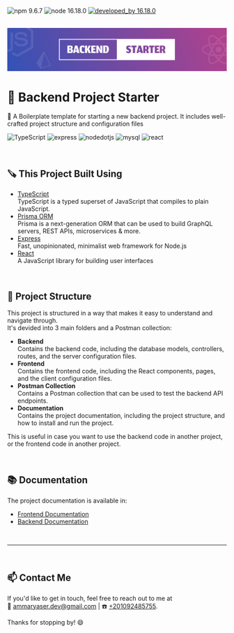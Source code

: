 ![npm 9.6.7](https://img.shields.io/badge/npm-9.6.7-brightgreen.svg)
![node 16.18.0](https://img.shields.io/badge/node-16.18.0-blue.svg)
[![developed_by 16.18.0](https://img.shields.io/badge/developed_by-Ammar_Yaser-blue.svg)](http://ammaryaser.com/)

\
![Cover](https://github.com/ammarbasuony/Backend-Project-Starter/blob/main/Docs/images/Cover.png?raw=true)


# 🚀 Backend Project Starter

📜 A Boilerplate template for starting a new backend project. It includes well-crafted project structure and configuration files

![TypeScript](https://img.shields.io/badge/TypeScript-007acc?style=for-the-badge&logo=typescript&logoColor=white)
![express](https://img.shields.io/badge/Express-000000?style=for-the-badge&logo=express&logoColor=white)
![nodedotjs](https://img.shields.io/badge/Node.js-339933?style=for-the-badge&logo=nodedotjs&logoColor=white)
![mysql](https://img.shields.io/badge/MySQL-4479A1?style=for-the-badge&logo=mysql&logoColor=white)
![react](https://img.shields.io/badge/React-61DAFB?style=for-the-badge&logo=react&logoColor=white)

‎ 

## 🪚 This Project Built Using

- [TypeScript](https://www.typescriptlang.org/)\
  TypeScript is a typed superset of JavaScript that compiles to plain JavaScript.
- [Prisma ORM](https://www.prisma.io/)\
  Prisma is a next-generation ORM that can be used to build GraphQL servers, REST APIs, microservices & more.
- [Express](https://expressjs.com/)\
  Fast, unopinionated, minimalist web framework for Node.js
- [React](https://reactjs.org/)\
  A JavaScript library for building user interfaces

‎ 

## 📁 Project Structure

This project is structured in a way that makes it easy to understand and navigate through.\
It's devided into 3 main folders and a Postman collection:

- **Backend**\
  Contains the backend code, including the database models, controllers, routes, and the server configuration files.
- **Frontend**\
  Contains the frontend code, including the React components, pages, and the client configuration files.
- **Postman Collection**\
  Contains a Postman collection that can be used to test the backend API endpoints.
- **Documentation**\
  Contains the project documentation, including the project structure, and how to install and run the project.

This is useful in case you want to use the backend code in another project, or the frontend code in another project.

‎ 

## 📚 Documentation

The project documentation is available in:

- [Frontend Documentation](https://github.com/ammarbasuony/Backend-Project-Starter/blob/main/Docs/Backend-Documentation.md)
- [Backend Documentation](https://github.com/ammarbasuony/Backend-Project-Starter/blob/main/Docs/Backend-Documentation.md)

‎ 

---
‎ 
## 📫 Contact Me

If you'd like to get in touch, feel free to reach out to me at\
📧 [ammaryaser.dev@gmail.com](mailto:ammaryaser.dev@gmail.com) | ☎️ [+201092485755](tel:+201092485755).

Thanks for stopping by! 😄
